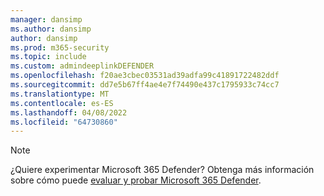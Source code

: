 ```yaml
---
manager: dansimp
ms.author: dansimp
author: dansimp
ms.prod: m365-security
ms.topic: include
ms.custom: admindeeplinkDEFENDER
ms.openlocfilehash: f20ae3cbec03531ad39adfa99c41891722482ddf
ms.sourcegitcommit: dd7e5b67ff4ae4e7f74490e437c1795933c74cc7
ms.translationtype: MT
ms.contentlocale: es-ES
ms.lasthandoff: 04/08/2022
ms.locfileid: "64730860"
---
```

> [!NOTE]
> ¿Quiere experimentar Microsoft 365 Defender? Obtenga más información sobre cómo puede [evaluar y probar Microsoft 365 Defender](/microsoft-365/security/defender/eval-overview?ocid=cx-docs-MTPtriallab).
